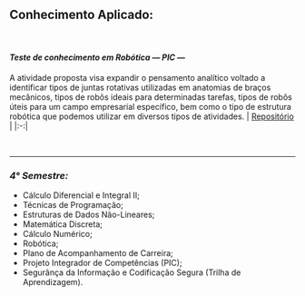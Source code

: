 ## **Conhecimento Aplicado:**

</br>

#### ***Teste de conhecimento em Robótica — PIC —***
A atividade proposta visa expandir o pensamento analítico voltado a identificar tipos de juntas rotativas utilizadas em anatomias de braços mecânicos, tipos de robôs ideais para determinadas tarefas, tipos de robôs úteis para um campo empresarial específico, bem como o tipo de estrutura robótica que podemos utilizar em diversos tipos de atividades.
| <a href="#">Repositório</a> |
|:-:|

</br>

<hr>

### ***4° Semestre:***
- Cálculo Diferencial e Integral II;
- Técnicas de Programação;
- Estruturas de Dados Não-Lineares;
- Matemática Discreta;
- Cálculo Numérico;
- Robótica;
- Plano de Acompanhamento de Carreira;
- Projeto Integrador de Competências (PIC);
- Segurânça da Informação e Codificação Segura (Trilha de Aprendizagem).